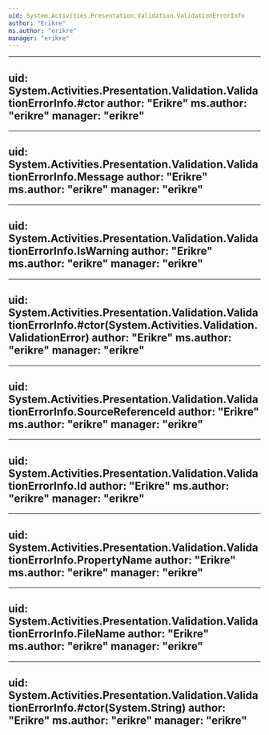 ```yaml
---
uid: System.Activities.Presentation.Validation.ValidationErrorInfo
author: "Erikre"
ms.author: "erikre"
manager: "erikre"
---
```


---
uid: System.Activities.Presentation.Validation.ValidationErrorInfo.#ctor
author: "Erikre"
ms.author: "erikre"
manager: "erikre"
---

---
uid: System.Activities.Presentation.Validation.ValidationErrorInfo.Message
author: "Erikre"
ms.author: "erikre"
manager: "erikre"
---

---
uid: System.Activities.Presentation.Validation.ValidationErrorInfo.IsWarning
author: "Erikre"
ms.author: "erikre"
manager: "erikre"
---

---
uid: System.Activities.Presentation.Validation.ValidationErrorInfo.#ctor(System.Activities.Validation.ValidationError)
author: "Erikre"
ms.author: "erikre"
manager: "erikre"
---

---
uid: System.Activities.Presentation.Validation.ValidationErrorInfo.SourceReferenceId
author: "Erikre"
ms.author: "erikre"
manager: "erikre"
---

---
uid: System.Activities.Presentation.Validation.ValidationErrorInfo.Id
author: "Erikre"
ms.author: "erikre"
manager: "erikre"
---

---
uid: System.Activities.Presentation.Validation.ValidationErrorInfo.PropertyName
author: "Erikre"
ms.author: "erikre"
manager: "erikre"
---

---
uid: System.Activities.Presentation.Validation.ValidationErrorInfo.FileName
author: "Erikre"
ms.author: "erikre"
manager: "erikre"
---

---
uid: System.Activities.Presentation.Validation.ValidationErrorInfo.#ctor(System.String)
author: "Erikre"
ms.author: "erikre"
manager: "erikre"
---
